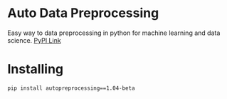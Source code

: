 # Auto Data Preprocessing
Easy way to data preprocessing in python for machine learning and data science.  [PyPI Link](https://pypi.org/project/autopreprocessing/)

# Installing 

`pip install autopreprocessing==1.04-beta`




